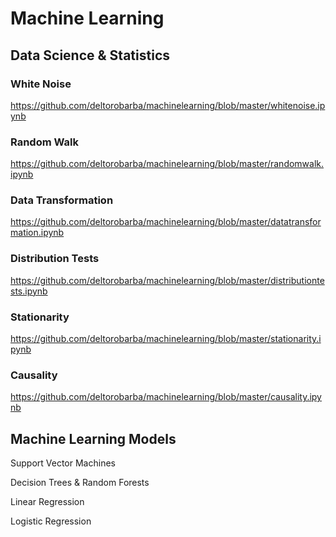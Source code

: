# Machine Learning

## Data Science & Statistics

### White Noise
https://github.com/deltorobarba/machinelearning/blob/master/whitenoise.ipynb

### Random Walk
https://github.com/deltorobarba/machinelearning/blob/master/randomwalk.ipynb

### Data Transformation
https://github.com/deltorobarba/machinelearning/blob/master/datatransformation.ipynb

### Distribution Tests
https://github.com/deltorobarba/machinelearning/blob/master/distributiontests.ipynb

### Stationarity
https://github.com/deltorobarba/machinelearning/blob/master/stationarity.ipynb

### Causality
https://github.com/deltorobarba/machinelearning/blob/master/causality.ipynb



## Machine Learning Models

Support Vector Machines

Decision Trees & Random Forests

Linear Regression

Logistic Regression

